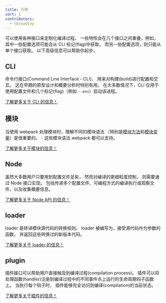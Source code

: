 ```yaml
---
title: 引导
sort: 1
contributors:
  - tbroadley
---
```


可以使用各种接口来定制化编译过程。
一些特性会在几个接口之间重叠，例如，其中一些配置选项可能会从 CLI 标记(flag)中获取，
而另一些配置选项，则只能从单个接口获取。
以下高级信息可以帮助你起步。


## CLI

命令行接口(Command Line Interface - CLI)，
用来对构建(build)进行配置和交互。
这在早期的原型设计和概要分析时特别有用。
在大多数情况下，CLI 仅用于使用配置文件和几个标记(flag)（例如 `--env`）启动该进程。

[了解更多关于 CLI 的信息！](/api/cli)


## 模块

当使用 webpack 处理模块时，理解不同的模块语法
（特别是[模块方法](/api/module-methods)和[模块变量](/api/module-variables)）是很重要的。 -
这些模块语法 webpack 都可以支持。

[了解更多关于模块的信息！](/api/module-methods)


## Node

虽然大多数用户只要用到配置文件足矣，
然而对编译的更细粒度控制，
则需要通过 Node 接口实现。
包括传递多个配置文件、可编程方式的编译执行或观察文件，以及收集概要信息。

[了解更多关于 Node API 的信息！](/api/node)


## loader

loader 是转译模块源代码的转换规则。
loader 被编写为，接受源代码作为参数的函数，
并返回这些转换过的新版本代码。

[了解更多关于 loader 的信息！](/api/loaders)


## plugin

插件接口可以帮助用户直接触及到编译过程(compilation process)。
插件可以将处理函数(handler)注册到编译过程中的不同事件点上运行的生命周期钩子函数上。
当执行每个钩子时，
插件能够完全访问到编译(compilation)的当前状态。

[了解更多关于插件的信息！](/api/plugins)
